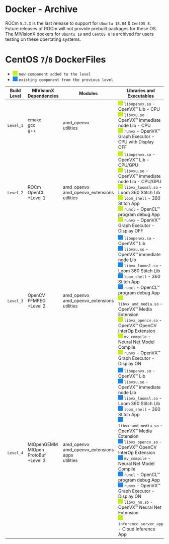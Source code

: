 # Docker - Archive

ROCm `5.2.X` is the last release to support for `Ubuntu 18.04` & `CentOS 8`. Future releases of ROCm will not provide prebuilt packages for these OS. The MIVisionX dockers for `Ubuntu 18` and `CentOS 8` is archived for users testing on these opertating systems.

# CentOS `7`/`8` DockerFiles

- ![#c5f015](../../images/green_square.png) `new component added to the level`
- ![#1589F0](../../images/blue_square.png) `existing component from the previous level`

| Build Level | MIVisionX Dependencies                             | Modules                                                                  | Libraries and Executables                                                                                                                                                                                                                                                                                                                                                                                                                                                                                                                                                                                                                                                                                                                                                                                                                                                                                                                                                                                                                                                                                                                                                                                                                                                                                                                                                                                                                                                                                                                                                                    | Docker File                                                                                                                                                                                                     |
|-------------|----------------------------------------------------|--------------------------------------------------------------------------|----------------------------------------------------------------------------------------------------------------------------------------------------------------------------------------------------------------------------------------------------------------------------------------------------------------------------------------------------------------------------------------------------------------------------------------------------------------------------------------------------------------------------------------------------------------------------------------------------------------------------------------------------------------------------------------------------------------------------------------------------------------------------------------------------------------------------------------------------------------------------------------------------------------------------------------------------------------------------------------------------------------------------------------------------------------------------------------------------------------------------------------------------------------------------------------------------------------------------------------------------------------------------------------------------------------------------------------------------------------------------------------------------------------------------------------------------------------------------------------------------------------------------------------------------------------------------------------------|----------------------------------------------------------------------------------------------------------------------------------------------------------------------------------------------------------------|
| `Level_1`   | cmake <br> gcc <br> g++                            | amd_openvx  <br> utilities                                                              | ![#c5f015](../../images/green_square.png) `libopenvx.so` - OpenVX&trade; Lib - CPU <br> ![#c5f015](../../images/green_square.png) `libvxu.so` - OpenVX&trade; immediate node Lib - CPU <br> ![#c5f015](../../images/green_square.png) `runvx` - OpenVX&trade; Graph Executor - CPU with Display OFF                                                                                                                                                                                                                                                                                                                                                                                                                                                                                                                                                                                                                                                                                                                                                                                                                                                                                                                                                                                                                                                                                                                                                                                                                                          | level-1.dockerfile |
| `Level_2`   | ROCm OpenCL <br> +Level 1                          | amd_openvx <br> amd_openvx_extensions <br> utilities                     | ![#c5f015](../../images/green_square.png) `libopenvx.so`  - OpenVX&trade; Lib - CPU/GPU <br> ![#c5f015](../../images/green_square.png) `libvxu.so` - OpenVX&trade; immediate node Lib - CPU/GPU <br> ![#c5f015](../../images/green_square.png) `libvx_loomsl.so` - Loom 360 Stitch Lib <br> ![#c5f015](../../images/green_square.png) `loom_shell` - 360 Stitch App <br> ![#c5f015](../../images/green_square.png) `runcl` - OpenCL&trade; program debug App <br> ![#c5f015](../../images/green_square.png) `runvx` - OpenVX&trade; Graph Executor - Display OFF                                                                                                                                                                                                                                                                                                                                                                                                                                                                                                                                                                                                                                                                                                                                                                                                                                                                                                                 | level-2.dockerfile |
| `Level_3`   | OpenCV <br> FFMPEG <br> +Level 2                   | amd_openvx <br> amd_openvx_extensions <br> utilities                     | ![#1589F0](../../images/blue_square.png) `libopenvx.so`  - OpenVX&trade; Lib <br> ![#1589F0](../../images/blue_square.png) `libvxu.so` - OpenVX&trade; immediate node Lib <br> ![#1589F0](../../images/blue_square.png) `libvx_loomsl.so` - Loom 360 Stitch Lib <br> ![#1589F0](../../images/blue_square.png) `loom_shell` - 360 Stitch App <br> ![#1589F0](../../images/blue_square.png) `runcl` - OpenCL&trade; program debug App <br> ![#c5f015](../../images/green_square.png) `libvx_amd_media.so` - OpenVX&trade; Media Extension <br> ![#c5f015](../../images/green_square.png) `libvx_opencv.so` - OpenVX&trade; OpenCV InterOp Extension <br> ![#c5f015](../../images/green_square.png) `mv_compile` - Neural Net Model Compile <br> ![#c5f015](../../images/green_square.png) `runvx` - OpenVX&trade; Graph Executor - Display ON                                                                                                                                                                                                                                                                                                                                                                                                                                                                                                                                                                           | level-3.dockerfile |
| `Level_4`   | MIOpenGEMM <br> MIOpen <br> ProtoBuf <br> +Level 3 | amd_openvx <br>  amd_openvx_extensions <br> apps <br> utilities          | ![#1589F0](../../images/blue_square.png) `libopenvx.so`  - OpenVX&trade; Lib <br> ![#1589F0](../../images/blue_square.png) `libvxu.so` - OpenVX&trade; immediate node Lib <br> ![#1589F0](../../images/blue_square.png) `libvx_loomsl.so` - Loom 360 Stitch Lib <br> ![#1589F0](../../images/blue_square.png) `loom_shell` - 360 Stitch App <br> ![#1589F0](../../images/blue_square.png) `libvx_amd_media.so` - OpenVX&trade; Media Extension <br> ![#1589F0](../../images/blue_square.png) `libvx_opencv.so` - OpenVX&trade; OpenCV InterOp Extension <br> ![#1589F0](../../images/blue_square.png) `mv_compile` - Neural Net Model Compile <br> ![#1589F0](../../images/blue_square.png) `runcl` - OpenCL&trade; program debug App <br> ![#1589F0](../../images/blue_square.png) `runvx` - OpenVX&trade; Graph Executor - Display ON <br> ![#c5f015](../../images/green_square.png) `libvx_nn.so` - OpenVX&trade; Neural Net Extension <br> ![#c5f015](../../images/green_square.png) `inference_server_app` - Cloud Inference App                                                                                                                                                                                                                                                                                                                                       | level-4.dockerfile |
